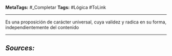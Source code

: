 **MetaTags:** #_Completar
**Tags:** #Lógica #ToLink 
- - -
Es una proposición de carácter universal, cuya validez y radica en su forma, independientemente del contenido
- - - 
## ***Sources:***
